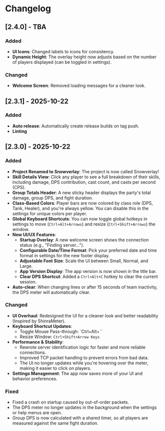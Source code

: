 # Changelog

## [2.4.0] - TBA

### Added
- **UI Icons**: Changed labels to icons for consistency.
- **Dynamic Height**: The overlay height now adjusts based on the number of players displayed (can be toggled in settings).

### Changed
- **Welcome Screen**: Removed loading messages for a cleaner look.

## [2.3.1] - 2025-10-22

### Added

- **Auto release**: Automatically create release builds on tag push.
- **Linting**

## [2.3.0] - 2025-10-22

### Added

- **Project Renamed to Snowverlay**: The project is now called Snowverlay!
- **Skill Details View**: Click any player to see a full breakdown of their skills, including damage, DPS contribution, cast count, and casts per second (CPS).
- **Group Totals Header**: A new sticky header displays the party's total damage, group DPS, and fight duration.
- **Class-Based Colors**: Player bars are now colored by class role (DPS, Tank, Healer), and you're always yellow. You can disable this in the settings for unique colors per player.
- **Global Keyboard Shortcuts**: You can now toggle global hotkeys in settings to move (`Ctrl+Alt+Arrows`) and resize (`Ctrl+Shift+Arrows`) the window.
- **New UI/UX Features**:
    - **Startup Overlay**: A new welcome screen shows the connection status (e.g., "Finding server...").
    - **Configurable Date/Time Format**: Pick your preferred date and time format in settings for the new footer display.
    - **Adjustable Font Size**: Scale the UI between Small, Normal, and Large.
    - **App Version Display**: The app version is now shown in the title bar.
    - **Clear DPS Shortcut**: Added a `Ctrl+Alt+C` hotkey to clear the current session.
- **Auto-clear**: When changing lines or after 15 seconds of team inactivity, the DPS meter will automatically clear.

### Changed

- **UI Overhaul**: Redesigned the UI for a cleaner look and better readability (Inspired by ShinraMeter).
- **Keyboard Shortcut Updates**:
    - Toggle Mouse Pass-through: `Ctrl+Alt+\``
    - Resize Window: `Ctrl+Shift+Arrow Keys`
- **Performance & Stability**:
    - Rewrote server identification logic for faster and more reliable connections.
    - Improved TCP packet handling to prevent errors from bad data.
    - The UI no longer updates while you're hovering over the meter, making it easier to click on players.
- **Settings Management**: The app now saves more of your UI and behavior preferences.

### Fixed

- Fixed a crash on startup caused by out-of-order packets.
- The DPS meter no longer updates in the background when the settings or help menus are open.
- Group DPS is now calculated with a shared timer, so all players are measured against the same fight duration.
